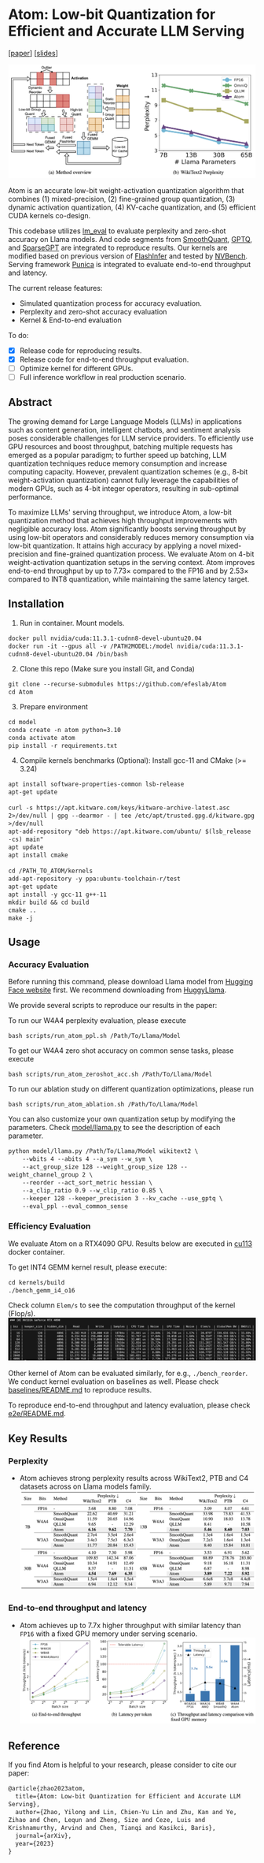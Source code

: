 # Atom: Low-bit Quantization for Efficient and Accurate LLM Serving
[[paper](https://arxiv.org/abs/2310.19102)] [[slides](./figures/Atom_talk_yilong.pdf)]

![overview](figures/overview_and_ppl.png)

Atom is an accurate low-bit weight-activation quantization algorithm that combines (1) mixed-precision, (2) fine-grained group quantization, (3) dynamic activation quantization, (4) KV-cache quantization, and (5) efficient CUDA kernels co-design. 

This codebase utilizes [lm_eval](https://github.com/EleutherAI/lm-evaluation-harness.git) to evaluate perplexity and zero-shot accuracy on Llama models. And code segments from [SmoothQuant](https://github.com/mit-han-lab/smoothquant.git), [GPTQ](https://github.com/IST-DASLab/gptq.git), and [SparseGPT](https://github.com/IST-DASLab/sparsegpt.git) are integrated to reproduce results. Our kernels are modified based on previous version of [FlashInfer](https://github.com/flashinfer-ai/flashinfer) and tested by [NVBench](https://github.com/NVIDIA/nvbench/tree/main). Serving framework [Punica](https://github.com/punica-ai/punica) is integrated to evaluate end-to-end throughput and latency.

The current release features:
* Simulated quantization process for accuracy evaluation.
* Perplexity and zero-shot accuracy evaluation
* Kernel & End-to-end evaluation

To do:
- [x] Release code for reproducing results.
- [x] Release code for end-to-end throughput evaluation.
- [ ] Optimize kernel for different GPUs.
- [ ] Full inference workflow in real production scenario.

## Abstract
The growing demand for Large Language Models (LLMs) in applications such as content generation, intelligent chatbots, and sentiment analysis poses considerable challenges for LLM service providers. To efficiently use GPU resources and boost throughput, batching multiple requests has emerged as a popular paradigm; to further speed up batching, LLM quantization techniques reduce memory consumption and increase computing capacity. However, prevalent quantization schemes (e.g., 8-bit weight-activation quantization) cannot fully leverage the capabilities of modern GPUs, such as 4-bit integer operators, resulting in sub-optimal performance.

To maximize LLMs' serving throughput, we introduce Atom, a low-bit quantization method that achieves high throughput improvements with negligible accuracy loss. Atom significantly boosts serving throughput by using low-bit operators and considerably reduces memory consumption via low-bit quantization. It attains high accuracy by applying a novel mixed-precision and fine-grained quantization process. We evaluate Atom on 4-bit weight-activation quantization setups in the serving context. Atom improves end-to-end throughput by up to 7.73× compared to the FP16 and by 2.53× compared to INT8 quantization, while maintaining the same latency target.

## Installation
1. Run in container. Mount models.
```
docker pull nvidia/cuda:11.3.1-cudnn8-devel-ubuntu20.04
docker run -it --gpus all -v /PATH2MODEL:/model nvidia/cuda:11.3.1-cudnn8-devel-ubuntu20.04 /bin/bash
```
2. Clone this repo (Make sure you install Git, and Conda)
```
git clone --recurse-submodules https://github.com/efeslab/Atom
cd Atom
```
3. Prepare environment
```
cd model
conda create -n atom python=3.10
conda activate atom
pip install -r requirements.txt
```
4. Compile kernels benchmarks (Optional): Install gcc-11 and CMake (>= 3.24)
```
apt install software-properties-common lsb-release
apt-get update

curl -s https://apt.kitware.com/keys/kitware-archive-latest.asc 2>/dev/null | gpg --dearmor - | tee /etc/apt/trusted.gpg.d/kitware.gpg >/dev/null
apt-add-repository "deb https://apt.kitware.com/ubuntu/ $(lsb_release -cs) main"
apt update
apt install cmake

cd /PATH_TO_ATOM/kernels
add-apt-repository -y ppa:ubuntu-toolchain-r/test
apt-get update
apt install -y gcc-11 g++-11
mkdir build && cd build
cmake ..
make -j
```
## Usage
### Accuracy Evaluation
Before running this command, please download Llama model from [Hugging Face website](https://huggingface.co/models?sort=trending&search=llama) first.
We recommend downloading from [HuggyLlama](https://huggingface.co/huggyllama).

We provide several scripts to reproduce our results in the paper:

To run our W4A4 perplexity evaluation, please execute
```
bash scripts/run_atom_ppl.sh /Path/To/Llama/Model
```

To get our W4A4 zero shot accuracy on common sense tasks, please execute
```
bash scripts/run_atom_zeroshot_acc.sh /Path/To/Llama/Model
```

To run our ablation study on different quantization optimizations, please run
```
bash scripts/run_atom_ablation.sh /Path/To/Llama/Model
```


You can also customize your own quantization setup by modifying the parameters. Check [model/llama.py](./model/llama.py) to see the description of each parameter.
```
python model/llama.py /Path/To/Llama/Model wikitext2 \
    --wbits 4 --abits 4 --a_sym --w_sym \
    --act_group_size 128 --weight_group_size 128 --weight_channel_group 2 \
    --reorder --act_sort_metric hessian \
    --a_clip_ratio 0.9 --w_clip_ratio 0.85 \
    --keeper 128 --keeper_precision 3 --kv_cache --use_gptq \
    --eval_ppl --eval_common_sense
```
### Efficiency Evaluation
We evaluate Atom on a RTX4090 GPU. Results below are executed in [cu113](https://hub.docker.com/layers/nvidia/cuda/11.3.1-cudnn8-devel-ubuntu20.04/images/sha256-052b3b515d9653f9c6e358e5b70f8bb9d75c17a8b2039055674dfa7caa970791?context=explore) docker container.

To get INT4 GEMM kernel result, please execute:
```
cd kernels/build
./bench_gemm_i4_o16
```
Check column `Elem/s` to see the computation throughput of the kernel (Flop/s).
![gemm](figures/bench_gemm.png)

Other kernel of Atom can be evaluated similarly, for e.g., `./bench_reorder`. We conduct kernel evaluation on baselines as well. Please check [baselines/README.md](./kernels/baselines/README.md) to reproduce results.

To reproduce end-to-end throughput and latency evaluation, please check [e2e/README.md](./e2e/README.md).
## Key Results
### Perplexity
* Atom achieves strong perplexity results across WikiText2, PTB and C4 datasets across on Llama models family.
![perplexity](figures/atom_ppl.png)
### End-to-end throughput and latency
* Atom achieves up to 7.7x higher throughput with similar latency than `FP16` with a fixed GPU memory under serving scenario.
![e2e](figures/atom_e2e_eval.png)

## Reference
If you find Atom is helpful to your research, please consider to cite our paper:
```
@article{zhao2023atom,
  title={Atom: Low-bit Quantization for Efficient and Accurate LLM Serving},
  author={Zhao, Yilong and Lin, Chien-Yu Lin and Zhu, Kan and Ye, Zihao and Chen, Lequn and Zheng, Size and Ceze, Luis and Krishnamurthy, Arvind and Chen, Tianqi and Kasikci, Baris},
  journal={arXiv},
  year={2023}
}
```
